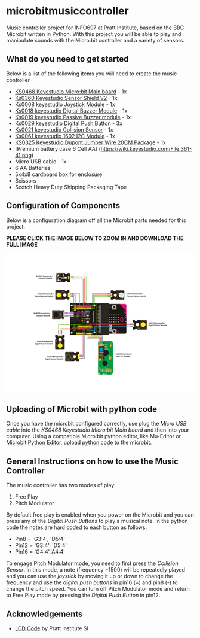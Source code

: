 # microbitmusiccontroller
Music controller project for INFO697 at Pratt Institute, based on the BBC Microbit written in Python.  With this project you will be able to play and manipulate sounds with the Micro:bit controller and a variety of sensors.

## What do you need to get started
Below is a list of the following items you will need to create the music controller
* [KS0468 Keyestudio Micro:bit Main board](https://wiki.keyestudio.com/KS0468_Keyestudio_Storage_Bag_Micro:bit_Main_board_Kit) - 1x
* [Ks0360 Keyestudio Sensor Shield V2](https://wiki.keyestudio.com/Ks0360_Keyestudio_Sensor_Shield_V2_for_BBC_micro:bit) - 1x
* [Ks0008 keyestudio Joystick Module](https://wiki.keyestudio.com/Ks0008_keyestudio_Joystick_Module) - 1x
* [Ks0018 keyestudio Digital Buzzer Module](https://wiki.keyestudio.com/Ks0018_keyestudio_Digital_Buzzer_Module) - 1x
* [Ks0019 keyestudio Passive Buzzer module](https://wiki.keyestudio.com/Ks0019_keyestudio_Passive_Buzzer_module) - 1x
* [Ks0029 keyestudio Digital Push Button](https://wiki.keyestudio.com/Ks0029_keyestudio_Digital_Push_Button) - 3x
* [Ks0021 keyestudio Collision Sensor](https://wiki.keyestudio.com/Ks0021_keyestudio_Collision_Sensor) - 1x
* [Ks0061 keyestudio 1602 I2C Module](https://wiki.keyestudio.com/Ks0061_keyestudio_1602_I2C_Module) - 1x
* [KS0325 Keyestudio Dupont Jumper Wire 20CM Package](https://wiki.keyestudio.com/KS0325_Keyestudio_Dupont_Jumper_Wire_20CM_Package_(M-M,_M-F,_F-F)) - 1x
* [Premium battery case 6 Cell AA] (https://wiki.keyestudio.com/File:361-41.png)
* Micro USB cable - 1x
* 6 AA Batteries
* 5x4x8 cardboard box for enclosure
* Scissors
* Scotch Heavy Duty Shipping Packaging Tape

## Configuration of Components

Below is a configuration diagram off all the Microbit parts needed for this project. 

**PLEASE CLICK THE IMAGE BELOW TO ZOOM IN AND DOWNLOAD THE FULL IMAGE**

![](images/Music_Controller_Config_Complete.png)


## Uploading of Microbit with python code
Once you have the microbit configured correctly, use plug the *Micro USB cable* into the *KS0468 Keyestudio Micro:bit Main board* and then into your computer.  Using a compatible Micro:bit python editor, like Mu-Editor or [Microbit Python Editor](https://python.microbit.org/v/2.0), upload [python code](https://github.com/armbur/microbitmusiccontroller/blob/master/music_controller.py) to the microbit.

 ## General Instructions on how to use the Music Controller
 The music controller has two modes of play:
 1. Free Play
 2. Pitch Modulator
 
By default free play is enabled when you power on the Microbit and you can press any of the *Digital Push Buttons* to play a musical note.  In the python code the notes are hard coded to each button as follows:
* Pin8 = 'G3:4', 'D5:4'
* Pin12 = 'G3:4', 'D5:4'
* Pin16 = 'G4:4','A4:4'

To engage Pitch Modulator mode, you need to first press the *Collision Sensor*.  In this mode, a note (frequency ~1500) will be repeatedly played and you can use the *joystick* by moving it up or down to change the frequency and use the *digital push buttons* in pin16 (+) and pin8 (-) to change the pitch speed.  You can turn off Pitch Modulator mode and return to Free Play mode by pressing the *Digital Push Button* in pin12.

## Acknowledgements
* [LCD Code](https://github.com/Pratt-Institute/MicroPython4MicroBit/blob/master/lcd_complete.py) by Pratt Institute SI
